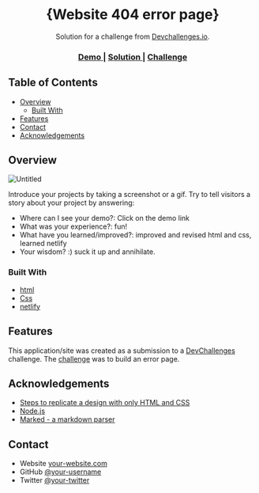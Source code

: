 <!-- Please update value in the {}  -->

<h1 align="center">{Website 404 error page}</h1>

<div align="center">
   Solution for a challenge from  <a href="http://devchallenges.io" target="_blank">Devchallenges.io</a>.
</div>

<div align="center">
  <h3>
    <a href="https://404-notfound-page-amz.netlify.app/">
      Demo
    </a>
    <span> | </span>
    <a href="https://github.com/amane93/Web-design-404.git">
      Solution
    </a>
    <span> | </span>
    <a href="https://devchallenges.io/challenges/wBunSb7FPrIepJZAg0sY">
      Challenge
    </a>
  </h3>
</div>

<!-- TABLE OF CONTENTS -->

## Table of Contents

- [Overview](#overview)
  - [Built With](#built-with)
- [Features](#features)
- [Contact](#contact)
- [Acknowledgements](#acknowledgements)

<!-- OVERVIEW -->

## Overview

![Untitled](https://user-images.githubusercontent.com/64787234/102624395-c5be0880-4165-11eb-9009-db18e35161f1.png)

Introduce your projects by taking a screenshot or a gif. Try to tell visitors a story about your project by answering:

- Where can I see your demo?: Click on the demo link
- What was your experience?: fun!
- What have you learned/improved?: improved and revised html and css, learned netlify
- Your wisdom? :) suck it up and annihilate.

### Built With

<!-- This section should list any major frameworks that you built your project using. Here are a few examples.-->

- [html](https://html.com/)
- [Css](https://css-tricks.com/)
- [netlify](https://www.netlify.com/)

## Features

<!-- List the features of your application or follow the template. Don't share the figma file here :) -->

This application/site was created as a submission to a [DevChallenges](https://devchallenges.io/challenges) challenge. The [challenge](https://devchallenges.io/challenges/wBunSb7FPrIepJZAg0sY) was to build an error page.


## Acknowledgements

<!-- This section should list any articles or add-ons/plugins that helps you to complete the project. This is optional but it will help you in the future. For exmpale -->

- [Steps to replicate a design with only HTML and CSS](https://devchallenges-blogs.web.app/how-to-replicate-design/)
- [Node.js](https://nodejs.org/)
- [Marked - a markdown parser](https://github.com/chjj/marked)

## Contact

- Website [your-website.com](https://{your-web-site-link})
- GitHub [@your-username](https://{github.com/your-usermame})
- Twitter [@your-twitter](https://{twitter.com/your-username})
